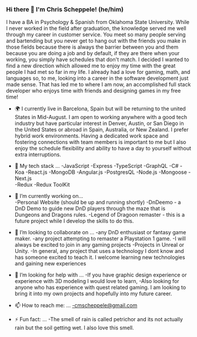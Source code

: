 ### Hi there 👋 I'm Chris Scheppele! (he/him)

I have a BA in Psychology & Spanish from Oklahoma State University.  While I never worked in the field after graduation, the knowledge served me well through my career in customer service.  You meet so many people serving and bartending but you never get to hang out with the friends you make in those fields because there is always the barrier between you and them because you are doing a job and by default, if they are there when your working, you simply have schedules that don't match.  I decided I wanted to find a new direction which allowed me to enjoy my time with the great people I had met so far in my life.  I already had a love for gaming, math, and languages so, to me, looking into a career in the software development just made sense.  That has led me to where I am now, an accomplished full stack developer who enjoys time with friends and designing games in my free time!

- 🌍 I currently live in Barcelona, Spain but will be returning to the united States in Mid-August.  I am open to working anywhere with a good tech industry but have particular interest in Denver, Austin, or San Diego in the United States or abroad in Spain, Australia, or New Zealand.  I prefer hybrid work environments.  Having a dedicated work space and fostering connections with team members is important to me but I also enjoy the schedule flexibility and ability to have a day to yourself without extra interruptions.   


- 🌱 My tech stack ...
    -JavaScript                 -Express
    -TypeScript                 -GraphQL
    -C#                         -Koa
    -React.js                   -MongoDB
    -Angular.js                 -PostgresQL
    -Node.js                    -Mongoose
    -Next.js                    
    -Redux
    -Redux ToolKit

- 🔭 I’m currently working on...  <br/>
    -Personal Website (should be up and running shortly)
    -DnDeemo - a DnD Demo to guide new DnD players through the maze that is Dungeons and Dragons rules.
    -Legend of Dragoon remaster - this is a future project while I develop the skills to do this.
 
- 👯 I’m looking to collaborate on ...
    -any DnD enthusiast or fantasy game maker.
    -any project attempting to remaster a Playstation 1 game.
    -I will always be excited to join in any gaming projects
    -Projects in Unreal or Unity.
    -In general, any project that uses a technology I dont know and has someone excited to teach it. I welcome learning new technologies and gaining new experiences


- 🤔 I’m looking for help with ...
    -If you have graphic design experience or experience with 3D modeling I would love to learn, 
    -Also looking for anyone who has experience with quest related gaming.  I am looking to bring it into my own projects and hopefully into my future career.

- 📫 How to reach me: ...
    -cmscheppele@gmail.com

- ⚡ Fun fact: ...
    -The smell of rain is called petrichor and its not actually rain but the soil getting wet.  I also love this smell.
